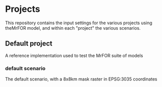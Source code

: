 # Projects

This repository contains the input settings for the various projects using theMrFOR model, and within each "project" the various scenarios.


## Default project
A reference implementation used to test the MrFOR suite of models

### default scenario
The default scenario, with a 8x8km mask raster in EPSG:3035 coordinates




